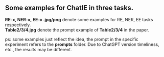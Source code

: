 ## Some examples for ChatIE in three tasks.
**RE-x, NER-x, EE-x .jpg/png** denote some examples for RE, NER, EE tasks respectively.  
**Table2/3/4.jpg** denote the prompt example of **Table2/3/4** in the paper.

ps: some examples just reflect the idea, the prompt in the specific experiment refers to the **prompts** folder. Due to ChatGPT version timeliness, etc., the results may be different. 
